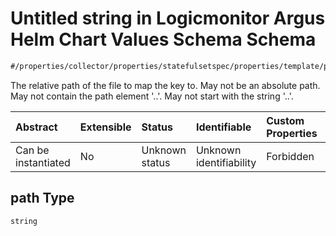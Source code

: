 # Untitled string in Logicmonitor Argus Helm Chart Values Schema Schema

```txt
#/properties/collector/properties/statefulsetspec/properties/template/properties/spec/properties/volumes/items/properties/configmap/items/items/properties/path#/properties/collector/properties/statefulsetSpec/properties/template/properties/spec/properties/volumes/items/properties/configMap/properties/items/items/properties/path
```

The relative path of the file to map the key to. May not be an absolute path. May not contain the path element '..'. May not start with the string '..'.

| Abstract            | Extensible | Status         | Identifiable            | Custom Properties | Additional Properties | Access Restrictions | Defined In                                                        |
| :------------------ | :--------- | :------------- | :---------------------- | :---------------- | :-------------------- | :------------------ | :---------------------------------------------------------------- |
| Can be instantiated | No         | Unknown status | Unknown identifiability | Forbidden         | Allowed               | none                | [values.schema.json\*](values.schema.json "open original schema") |

## path Type

`string`
